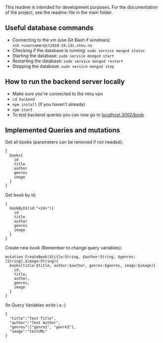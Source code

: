 This readme is intended for development purposes.
For the documentation of the project, see the readme-file in the main folder.

## Useful database commands
- Connecting to the vm (use Git Bash if windows): <br/>``ssh <username>@it2810-20.idi.ntnu.no``
- Checking if the database is running: ``sudo service mongod status``
- Starting the database: ``sudo service mongod start``
- Restarting the database: ``sudo service mongod restart``
- Stopping the database: ``sudo service mongod stop``

## How to run the backend server locally
 - Make sure you're connected to the ntnu vpn
 - ```cd backend```
 - ```npm install``` (if you haven't already)
 - ```npm start```
 - To test backend queries you can now go to [localhost:3002/book]()
 
 ## Implemented Queries and mutations
Get all books (parameters can be removed if not needed):
 ```
{
   books{
     id
     title
     author
     genres
     image
   }
}
```
Get book by id: 
```
{
  bookById(id:"<id>"){
    id
    title
    author
    genres
    image
  }
}
```
Create new book (Remember to change query variables):
```
mutation CreateBook($title:String, $author:String, $genres:[String],$image:String){
  books(title:$title, author:$author, genres:$genres, image:$image){
    id,
    title,
    author,
    genres,
    image
  }
}
```
(In Query Variables write i.e.:)
```
{
  "title":"Test Title",
  "author":"Test Author",
  "genres":["genre1", "genre2"],
  "image":"testURL"
}
```
